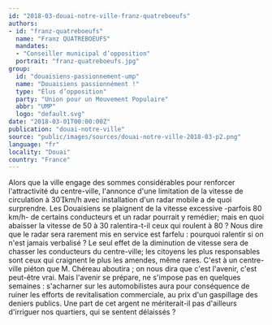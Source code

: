 ```yaml
---
id: "2018-03-douai-notre-ville-franz-quatreboeufs"
authors:
- id: "franz-quatreboeufs"
  name: "Franz QUATREBOEUFS"
  mandates: 
  - "Conseiller municipal d’opposition"
  portrait: "franz-quatreboeufs.jpg"
group:
  id: "douaisiens-passionnement-ump"
  name: "Douaisiens passionnément !"
  type: "Élus d’opposition"
  party: "Union pour un Mouvement Populaire"
  abbr: "UMP"
  logo: "default.svg"
date: "2018-03-01T00:00:00Z"
publication: "douai-notre-ville"
source: "public/images/sources/douai-notre-ville-2018-03-p2.png"
language: "fr"
locality: "Douai"
country: "France"
---
```


Alors que la ville engage des sommes considérables pour renforcer l'attractivité du centre-ville, l'annonce d'une limitation de la vitesse de circulation à 30km/h avec installation d'un radar mobile a de quoi surprendre. Les Douaisiens se plaignent de la vitesse excessive -parfois 80 km/h- de certains conducteurs et un radar pourrait y remédier; mais en quoi abaisser la vitesse de 50 à 30 ralentira-t-il ceux qui roulent à 80 ? Nous dire que le radar sera rarement mis en service est farfelu : pourquoi ralentir si on n'est jamais verbalisé ? Le seul effet de la diminution de vitesse sera de chasser les conducteurs du centre-ville; les citoyens les plus responsables sont ceux qui craignent le plus les amendes, même rares. C'est à un centre-ville piéton que M. Chéreau aboutira ; on nous dira que c'est l'avenir, c'est peut-être vrai. Mais l'avenir se prépare, ne s'impose pas en quelques semaines : s'acharner sur les automobilistes aura pour conséquence de ruiner les efforts de revitalisation commerciale, au prix d'un gaspillage des deniers publics. Une part de cet argent ne mériterait-il pas d'ailleurs d'irriguer nos quartiers, qui se sentent délaissés ?
